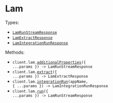 # Lam

Types:

- <code><a href="./src/resources/lam.ts">LamRunStreamResponse</a></code>
- <code><a href="./src/resources/lam.ts">LamExtractResponse</a></code>
- <code><a href="./src/resources/lam.ts">LamIntegrationRunResponse</a></code>

Methods:

- <code title="post /lam/run">client.lam.<a href="./src/resources/lam.ts">additionalProperties</a>({ ...params }) -> LamRunStreamResponse</code>
- <code title="post /lam/extract">client.lam.<a href="./src/resources/lam.ts">extract</a>({ ...params }) -> LamExtractResponse</code>
- <code title="post /lam/{app_name}/run">client.lam.<a href="./src/resources/lam.ts">integrationRun</a>(appName, { ...params }) -> LamIntegrationRunResponse</code>
- <code title="post /lam/run">client.lam.<a href="./src/resources/lam.ts">run</a>({ ...params }) -> LamRunStreamResponse</code>
